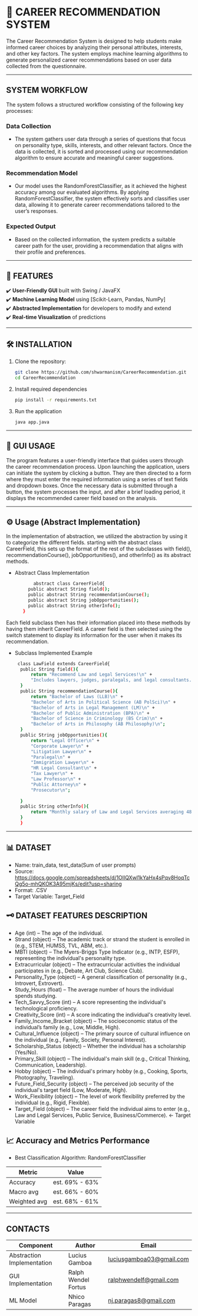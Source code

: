 # 🚀 CAREER RECOMMENDATION SYSTEM

The Career Recommendation System is designed to help students make informed career choices by analyzing their personal attributes, interests, and other key factors. The system employs machine learning algorithms to generate personalized career recommendations based on user data collected from the questionnaire.

---

## SYSTEM WORKFLOW

The system follows a structured workflow consisting of the following key processes:

### Data Collection
- The system gathers user data through a series of questions that focus on personality type, skills, interests, and other relevant factors. Once the data is collected, it is sorted and processed using our recommendation algorithm to ensure accurate and meaningful career suggestions.

### Recommendation Model
- Our model uses the RandomForestClassifier, as it achieved the highest accuracy among our evaluated algorithms. By applying RandomForestClassifier, the system effectively sorts and classifies user data, allowing it to generate career recommendations tailored to the user’s responses.

### Expected Output
- Based on the collected information, the system predicts a suitable career path for the user, providing a recommendation that aligns with their profile and preferences.

---

## 🌟 FEATURES
✔️ **User-Friendly GUI** built with Swing / JavaFX  
✔️ **Machine Learning Model** using [Scikit-Learn, Pandas, NumPy]  
✔️ **Abstracted Implementation** for developers to modify and extend  
✔️ **Real-time Visualization** of predictions

---

## 🛠️ INSTALLATION
1. Clone the repository:  
   ```bash
   git clone https://github.com/shwarmanism/CareerRecommendation.git
   cd CareerRecommendation
2. Install required dependencies
   ```bash
   pip install -r requirements.txt
3. Run the application
   ```bash
   java app.java
---

## 🎨 GUI USAGE
   The program features a user-friendly interface that guides users through the career recommendation process. Upon launching the application, users can initiate the system by clicking a button. They are then directed to a form where they must enter the required information using a series of text fields and dropdown boxes. Once the necessary data is submitted through a button, the system processes the input, and after a brief loading period, it displays the recommended career field based on the analysis.
  
---

## ⚙️ Usage (Abstract Implementation)
   In the implementation of abstraction, we utilized the abstraction by using it to categorize the different fields. starting with the abstract class CareerField, this sets up the format of the rest of the 
   subclasses with field(), recommendationCourse(), jobOpportunities(), and otherInfo() as its abstract methods. 
   - Abstract Class Implementation
     ```bash
            abstract class CareerField{
          public abstract String field();
          public abstract String recommendationCourse();
          public abstract String jobOpportunities();
          public abstract String otherInfo();
        }
     
   Each field subclass then has their information placed into these methods by having them inherit CareerField. A career field 
   is then selected using the switch statement to display its information for the user when it makes its recommendation.
   - Subclass Implemented Example
     ```bash
      class LawField extends CareerField{
       public String field(){
           return "Recommend Law and Legal Services!\n" +
           "Includes lawyers, judges, paralegals, and legal consultants.\n";
       }
       public String recommendationCourse(){
           return "Bachelor of Laws (LLB)\n" +
           "Bachelor of Arts in Political Science (AB PolSci)\n" +
           "Bachelor of Arts in Legal Management (LM)\n" +
           "Bachelor of Public Administration (BPA)\n" +
           "Bachelor of Science in Criminology (BS Crim)\n" +
           "Bachelor of Arts in Philosophy (AB Philosophy)\n";
       }
       public String jobOpportunities(){
           return "Legal Officer\n" +
           "Corporate Lawyer\n" +
           "Litigation Lawyer\n" +
           "Paralegal\n" +
           "Immigration Lawyer\n" +
           "HR Legal Consultant\n" +
           "Tax Lawyer\n" +
           "Law Professor\n" +
           "Public Attorney\n" +
           "Prosecutor\n";
   
       }
       public String otherInfo(){
           return "Monthly salary of Law and Legal Services averaging 48,000 PHP ";
       }
       }
---

## 📊 DATASET
- Name: train_data, test_data(Sum of user prompts)
- Source: https://docs.google.com/spreadsheets/d/1OlIQXwl1kYaHx4sPqv8HoqTcQg5o-mhQKOK3A95mjKs/edit?usp=sharing
- Format: .CSV
- Target Variable: Target_Field
  
## 🗝️ DATASET FEATURES DESCRIPTION
- Age (int) – The age of the individual.
- Strand (object) – The academic track or strand the student is enrolled in (e.g., STEM, HUMSS, TVL, ABM, etc.).
- MBTI (object) – The Myers-Briggs Type Indicator (e.g., INTP, ESFP), representing the individual's personality type.
- Extracurricular (object) – The extracurricular activities the individual participates in (e.g., Debate, Art Club, Science Club).
- Personality_Type (object) – A general classification of personality (e.g., Introvert, Extrovert).
- Study_Hours (float) – The average number of hours the individual spends studying.
- Tech_Savvy_Score (int) – A score representing the individual's technological proficiency.
- Creativity_Score (int) – A score indicating the individual's creativity level.
- Family_Income_Bracket (object) – The socioeconomic status of the individual’s family (e.g., Low, Middle, High).
- Cultural_Influence (object) – The primary source of cultural influence on the individual (e.g., Family, Society, Personal Interest).
- Scholarship_Status (object) – Whether the individual has a scholarship (Yes/No).
- Primary_Skill (object) – The individual's main skill (e.g., Critical Thinking, Communication, Leadership).
- Hobby (object) – The individual's primary hobby (e.g., Cooking, Sports, Photography, Traveling).
- Future_Field_Security (object) – The perceived job security of the individual's target field (Low, Moderate, High).
- Work_Flexibility (object) – The level of work flexibility preferred by the individual (e.g., Rigid, Flexible).
- Target_Field (object) – The career field the individual aims to enter (e.g., Law and Legal Services, Public Service, Business/Commerce). <- Target Variable

## 📈 Accuracy and Metrics Performance
- Best Classification Algorithm: RandomForestClassifier
  
| Metric         |     Value    |
|----------------|--------------|
| Accuracy       |est. 69% - 63%|
| Macro avg      |est. 66% - 60%|
| Weighted avg   |est. 68% - 61%|

---

## CONTACTS
| **Component**           | **Author**          | **Email**                |
|--------------------------|---------------------|--------------------------|
| Abstraction Implementation | Lucius Gamboa       | luciusgamboa03@gmail.com       |
| GUI Implementation      | Ralph Wendel Fortus       | ralphwendelf@gmail.com       |
| ML Model                | Nhico Paragas       | nj.paragas8@gmail.com      |




